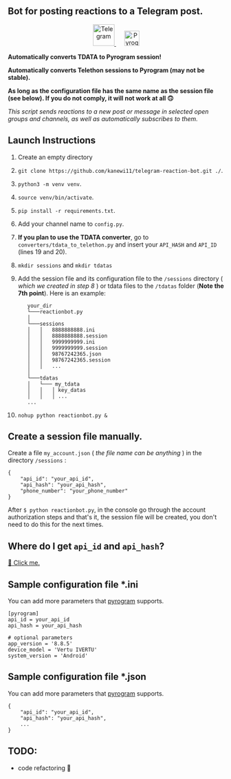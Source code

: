 ## Bot for posting reactions to a Telegram post.

<p align="center">
   <a href="https://telegram.org" target="_blank">
      <img width="50" src="https://telegram.org/img/website_icon.svg?4" alt="Telegram">
   </a>   
   &nbsp;&nbsp;&nbsp;&nbsp;
   <a href="https://github.com/pyrogram/pyrogram" target="_blank">
      <img width="35" src="https://camo.githubusercontent.com/23bd8586f8d0549172b03886618d5337c7c3f655220d81d35ce837b62639419d/68747470733a2f2f646f63732e7079726f6772616d2e6f72672f5f7374617469632f7079726f6772616d2e706e67" alt="Pyrogram">
   </a>
</p>

**Automatically converts TDATA to Pyrogram session!**

**Automatically converts Telethon sessions to Pyrogram (may not be stable).**

**As long as the configuration file has the same name as the session file (see below). If you do not comply, it will not work at all 🙃**

_This script sends reactions to a new post or message in selected open groups and channels, as well as automatically subscribes to them._

## Launch Instructions
1. Create an empty directory
2. `git clone https://github.com/kanewi11/telegram-reaction-bot.git ./`.
3. `python3 -m venv venv`.
4. `source venv/bin/activate`.
5. `pip install -r requirements.txt`.
6. Add your channel name to `config.py`.
7. **If you plan to use the TDATA converter**, go to `converters/tdata_to_telethon.py` and insert your `API_HASH` and `API_ID` (lines 19 and 20).
8. `mkdir sessions` and `mkdir tdatas`
9. Add the session file and its configuration file to the `/sessions` directory ( _which we created in step 8_ ) or tdata files to the `/tdatas` folder (**Note the 7th point**). 
Here is an example:

   ```
      your_dir
      └───reactionbot.py
      │
      └───sessions
      │   │   8888888888.ini
      │   │   8888888888.session
      │   │   9999999999.ini
      │   │   9999999999.session
      │   │   98767242365.json
      │   │   98767242365.session
      │   │   ...
      │
      └───tdatas
      │   └─── my_tdata
      │   │   │ key_datas
      │   │   │ ...
      ...
   ```
10. `nohup python reactionbot.py &`

## Create a session file manually.
Create a file `my_account.json` ( _the file name can be anything_ ) in the directory `/sessions` :
```
{
    "api_id": "your_api_id",
    "api_hash": "your_api_hash",
    "phone_number": "your_phone_number"
}
```

After `$ python reactionbot.py`, in the console go through the account authorization steps and that's it, the session file will be created, you don't need to do this for the next times.

## Where do I get `api_id` and `api_hash`?
[🔗 Click me.](https://my.telegram.org/auth)

## Sample configuration file *.ini
You can add more parameters that [pyrogram](https://github.com/pyrogram/pyrogram) supports.
```
[pyrogram]
api_id = your_api_id
api_hash = your_api_hash	

# optional parameters
app_version = '8.8.5'
device_model = 'Vertu IVERTU'
system_version = 'Android'
```

## Sample configuration file *.json
You can add more parameters that [pyrogram](https://github.com/pyrogram/pyrogram) supports.
```
{
    "api_id": "your_api_id",
    "api_hash": "your_api_hash",
    ...
}
```

## TODO:
- code refactoring 🫣

